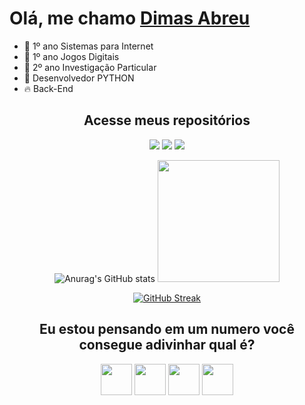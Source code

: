 # Olá, me chamo [Dimas Abreu](https://www.linkedin.com/in/dimasdeabreu/)

- :telescope: 1º ano Sistemas para Internet
- :telescope: 1º ano Jogos Digitais
- :telescope: 2º ano Investigação Particular
- :seedling: Desenvolvedor PYTHON
- :fire: Back-End
<div align='center'>
  <h2>
    <a
    target="_blank"
    style="text-decoration: none"
    href="https://github.com/dimasabreu?tab=stars"
    >Acesse meus repositórios</a>
  </h2>
</div>


<div align="center">
  <a href="https://github.com/dimasabreu">
  
  <div align = "center">
  <a href="https://instagram.com/dimasabreu_" target="_blank"><img src="https://img.shields.io/badge/-Instagram-%23E4405F?style=for-the-badge&logo=instagram&logoColor=white" target="_blank"></a>
  <a href = "mailto:dimasabreu@live.com"><img src="https://img.shields.io/badge/Microsoft_Outlook-0078D4?style=for-the-badge&logo=microsoft-outlook&logoColor=white" target="_blank"></a>
  <a href="https://www.linkedin.com/in/dimasdeabreu/" target="_blank"><img src="https://img.shields.io/badge/-LinkedIn-%230077B5?style=for-the-badge&logo=linkedin&logoColor=white" target="_blank"></a> 
  
  ![Anurag's GitHub stats](https://github-readme-stats.vercel.app/api?username=dimasabreu&theme=vision-friendly-dark&show_icons=true)
  <img height="195em" src="https://github-readme-stats.vercel.app/api/top-langs/?username=dimasabreu&layout=compact&langs_count=168&theme=vision-friendly-dark"/>

</div>
</div>

<div align = "center">
  
  [![GitHub Streak](http://github-readme-streak-stats.herokuapp.com?user=dimasabreu&theme=highcontrast)](https://git.io/streak-stats)
  
</div>

<div align="center">

  ## Eu estou pensando em um numero você consegue adivinhar qual é?
  
   <a href="http://dimasabreu.pythonanywhere.com/?=1"><img src="https://github.com/dimasabreu/dimasabreu/blob/main/img/um.png" height="50"></a>
   <a href="http://dimasabreu.pythonanywhere.com/?=2"><img src="https://github.com/dimasabreu/dimasabreu/blob/main/img/2.png" height="50"></a>
   <a href="http://dimasabreu.pythonanywhere.com/?=3"><img src="https://github.com/dimasabreu/dimasabreu/blob/main/img/3.png" height="50"></a>
   <a href="http://dimasabreu.pythonanywhere.com/?=4"><img src="https://github.com/dimasabreu/dimasabreu/blob/main/img/4.png" height="50"></a>
   
 </div>
